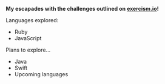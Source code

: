 **My escapades with the challenges outlined on [exercism.io](http://exercism.io/)!**

Languages explored:
* Ruby
* JavaScript

Plans to explore...
* Java
* Swift
* Upcoming languages
